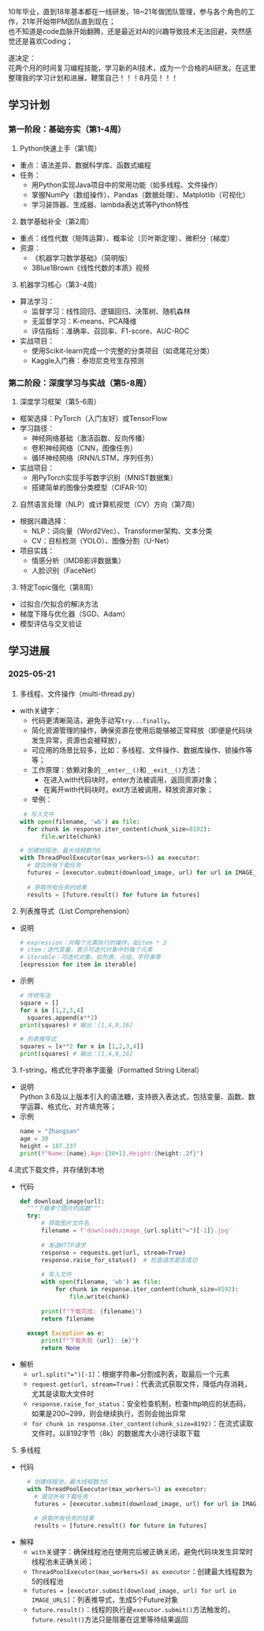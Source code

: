 10年毕业，直到18年基本都在一线研发，18~21年做团队管理，参与各个角色的工作，21年开始带PM团队直到现在；  
也不知道是code血脉开始翻腾，还是最近对AI的兴趣导致技术无法回避，突然感觉还是喜欢Coding；

遂决定：  
花两个月的时间复习编程技能，学习新的AI技术，成为一个合格的AI研发。在这里整理我的学习计划和进展，鞭策自己！！！8月见！！！

## 学习计划
### 第一阶段：基础夯实（第1-4周）
1. Python快速上手（第1周）
- 重点：语法差异、数据科学库、函数式编程  
- 任务：  
  - 用Python实现Java项目中的常用功能（如多线程、文件操作）  
  - 掌握NumPy（数组操作）、Pandas（数据处理）、Matplotlib（可视化）  
  - 学习装饰器、生成器、lambda表达式等Python特性  

2. 数学基础补全（第2周）
- 重点：线性代数（矩阵运算）、概率论（贝叶斯定理）、微积分（梯度）  
- 资源：  
  - 《机器学习数学基础》（简明版）  
  - 3Blue1Brown《线性代数的本质》视频  

3. 机器学习核心（第3-4周）
- 算法学习：  
  - 监督学习：线性回归、逻辑回归、决策树、随机森林  
  - 无监督学习：K-means、PCA降维  
  - 评估指标：准确率、召回率、F1-score、AUC-ROC  
- 实战项目：  
  - 使用Scikit-learn完成一个完整的分类项目（如鸢尾花分类）  
  - Kaggle入门赛：泰坦尼克号生存预测  


### 第二阶段：深度学习与实战（第5-8周）
1. 深度学习框架（第5-6周）
- 框架选择：PyTorch（入门友好）或TensorFlow  
- 学习路径：  
  - 神经网络基础（激活函数、反向传播）  
  - 卷积神经网络（CNN，图像任务）  
  - 循环神经网络（RNN/LSTM，序列任务）  
- 实战项目：  
  - 用PyTorch实现手写数字识别（MNIST数据集）  
  - 搭建简单的图像分类模型（CIFAR-10）  

2. 自然语言处理（NLP）或计算机视觉（CV）方向（第7周）
- 根据兴趣选择：  
  - NLP：词向量（Word2Vec）、Transformer架构、文本分类  
  - CV：目标检测（YOLO）、图像分割（U-Net）  
- 项目实践：  
  - 情感分析（IMDB影评数据集）  
  - 人脸识别（FaceNet）  

3. 特定Topic强化（第8周）
- 过拟合/欠拟合的解决方法  
- 梯度下降与优化器（SGD、Adam）  
- 模型评估与交叉验证  

## 学习进展
### 2025-05-21
####
1. 多线程、文件操作（multi-thread.py）
- with关键字：
  - 代码更清晰简洁，避免手动写`try...finally`。
  - 简化资源管理的操作，确保资源在使用后能够被正常释放（即便是代码块发生异常，资源也会被释放），
  - 可应用的场景比较多，比如：多线程、文件操作、数据库操作、锁操作等等；
  - 工作原理：依赖对象的`__enter__()`和`__exit__()`方法：
    - 在进入with代码块时，enter方法被调用，返回资源对象；
    - 在离开with代码块时，exit方法被调用，释放资源对象；
  - 举例：
  ```python
   # 写入文件
  with open(filename, 'wb') as file:
    for chunk in response.iter_content(chunk_size=8192):
        file.write(chunk)
  ```
  ```python
  # 创建线程池，最大线程数为5
  with ThreadPoolExecutor(max_workers=5) as executor:
    # 提交所有下载任务
    futures = [executor.submit(download_image, url) for url in IMAGE_URLS]
        
    # 获取所有任务的结果
    results = [future.result() for future in futures]
  ```
2. 列表推导式（List Comprehension）
- 说明
  ```python
  # expression：对每个元素执行的操作，如item * 2
  # item：迭代变量，表示可迭代对象中的每个元素
  # iterable：可迭代对象，如列表、元组、字符串等
  [expression for item in iterable]
  ```
- 示例
  ```python
  # 传统写法
  square = []
  for x in [1,2,3,4]
    squares.append(x**2)
  print(squares) # 输出：[1,4,9,16]

  # 列表推导式
  squares = [x**2 for x in [1,2,3,4]]
  print(squares) # 输出：[1,4,9,16]
  ```
3. f-string，格式化字符串字面量（Formatted String Literal）
- 说明  
  Python 3.6及以上版本引入的语法糖，支持嵌入表达式，包括变量、函数、数学运算、格式化、对齐填充等；
- 示例
  ```python
  name = "Zhangsan"
  age = 30
  height = 187.237
  print(f"Name:{name},Age:{30+1},Height:{height:.2f}")
  ```
4.流式下载文件，并存储到本地
- 代码
  ```python
  def download_image(url):
    """下载单个图片的函数"""
    try:
        # 获取图片文件名
        filename = f'downloads/image_{url.split("=")[-1]}.jpg'
        
        # 发送HTTP请求
        response = requests.get(url, stream=True)
        response.raise_for_status()  # 检查请求是否成功
        
        # 写入文件
        with open(filename, 'wb') as file:
            for chunk in response.iter_content(chunk_size=8192):
                file.write(chunk)
                
        print(f"下载完成: {filename}")
        return filename
        
    except Exception as e:
        print(f"下载失败 {url}: {e}")
        return None
  ```
- 解析
  - `url.split("=")[-1]`：根据字符串`=`分割成列表，取最后一个元素
  - `request.get(url, stream=True)`：代表流式获取文件，降低内存消耗，尤其是读取大文件时
  - `response.raise_for_status`：安全检查机制，检查http响应的状态码，如果是200~299，则会继续执行，否则会抛出异常
  - `for chunk in response.iter_content(chunk_size=8192)`：在流式读取文件时，以8192字节（8k）的数据库大小进行读取下载
5. 多线程
- 代码
  ```python
    # 创建线程池，最大线程数为5
    with ThreadPoolExecutor(max_workers=5) as executor:
      # 提交所有下载任务
      futures = [executor.submit(download_image, url) for url in IMAGE_URLS]
          
      # 获取所有任务的结果
      results = [future.result() for future in futures]
  ```
- 解释  
  - `with`关键字：确保线程池在使用完后被正确关闭，避免代码块发生异常时线程池未正确关闭；
  - `ThreadPoolExecutor(max_workers=5) as executor`：创建最大线程数为5的线程池
  - `futures = [executor.submit(download_image, url) for url in IMAGE_URLS]`：列表推导式，生成5个Future对象
  - `future.result()`：线程的执行是`executor.submit()`方法触发的，`future.result()`方法只是阻塞在这里等待结果返回

